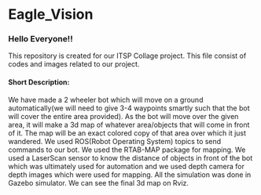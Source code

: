 # Eagle_Vision

### Hello Everyone!!

This repository is created for our ITSP Collage project. This file consist of codes and images related to our project. 

#### Short Description:
We have made a 2 wheeler bot which will move on a ground automatically(we will need to give 3-4 waypoints smartly such that the bot will cover the entire area provided). As the bot will move over the given area, it will make a 3d map of whatever area/objects that will come in front of it. The map will be an exact colored copy of that area over which it just wandered. We used ROS(Robot Operating System) topics to send commands to our bot. We used the RTAB-MAP package for mapping. We used a LaserScan sensor to know the distance of objects in front of the bot which was ultimately used for automation and we used depth camera for depth images which were used for mapping. All the simulation was done in Gazebo simulator. We can see the final 3d map on Rviz. 
